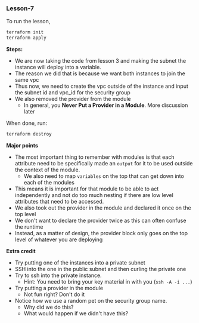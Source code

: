 ### Lesson-7



To run the lesson, 
```bash
terraform init
terraform apply
```

**Steps:**

- We are now taking the code from lesson 3 and making the subnet the instance will deploy into a variable. 
- The reason we did that is because we want both instances to join the same vpc 
- Thus now, we need to create the vpc outside of the instance and input the subnet id and vpc_id for the security group
- We also removed the provider from the module 
    - In general, you **Never Put a Provider in a Module**.  More discussion later  

When done, run:
```bash
terraform destroy
```

**Major points**

- The most important thing to remember with modules is that each attribute need to be specifically made an `output` for 
it to be used outside the context of the module. 
    - We also need to map `variables` on the top that can get down into each of the modules 
- This means it is important for that module to be able to act independently and not do too much nesting if there are 
low level attributes that need to be accessed.  
- We also took out the provider in the module and declared it once on the top level
- We don't want to declare the provider twice as this can often confuse the runtime 
- Instead, as a matter of design, the provider block only goes on the top level of whatever you are deploying

**Extra credit**
- Try putting one of the instances into a private subnet 
- SSH into the one in the public subnet and then curling the private one
- Try to ssh into the private instance. 
    - Hint: You need to bring your key material in with you (`ssh -A -i ...`)
- Try putting a provider in the module
    - Not fun right? Don't do it
- Notice how we use a random pet on the security group name.  
    - Why did we do this?
    - What would happen if we didn't have this?